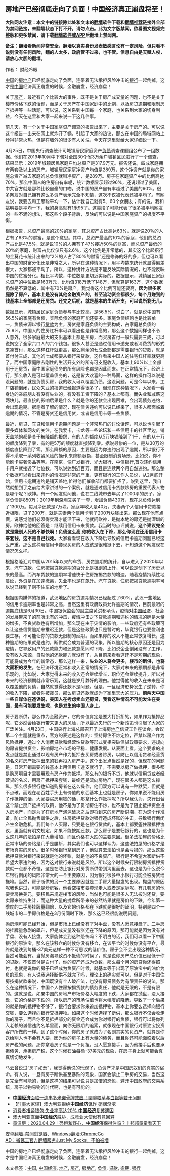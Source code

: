  <h2>房地产已经彻底走向了负面！中国经济真正崩盘将至！</h2> <p class="notice"><b>大陆网友注意：本文中的链接除此处和文末的<a href="https://github.com/bannedbook/fanqiang" >翻墙</a>软件下载和<a href="https://github.com/killgcd/justmysocks/blob/master/README.md">翻墙推荐</a>链接外全部为禁网链接，未翻墙状态下打不开，请勿点击。此为文字版禁闻，欲看图文视频完整版和更多禁闻，请下载<a href="https://github.com/bannedbook/fanqiang">翻墙软件或APP</a>后翻墙上禁闻网。</p><p>备注：翻墙看新闻非常安全，翻墙以真实身份发表敏感言论有一定风险，但只看不说则没有任何风险，翻的人太多，政府管不过来，也不管。信息自由是天赋人权，请放心大胆的翻墙。</b></p>  <div class="entry"> <p>作者： 财经冷眼</p> <p id="summary"><span class='wp_keywordlink_affiliate'><a href="https://www.bannedbook.org/" title="中国" target="_blank">中国</a></span>的<a href="https://www.bannedbook.org/bnews/tag/%e6%88%bf%e5%9c%b0%e4%ba%a7/" class="st_tag internal_tag" rel="tag" title="标签 房地产 下的日志">房地产</a>已经彻底走向了负面，连带着无法承担风险冲击的<a href="https://www.bannedbook.org/bnews/tag/%e9%93%b6%e8%a1%8c/" class="st_tag internal_tag" rel="tag" title="标签 银行 下的日志">银行</a>一起倒掉，这才是<a href="https://www.bannedbook.org/bnews/tag/%E4%B8%AD%E5%9B%BD/" class="st_tag internal_tag" rel="tag" title="标签 中国 下的日志">中国</a>经济真正崩盘的时候，金融崩盘，经济崩盘！</p> <p>关于<a href="https://www.bannedbook.org/bnews/tag/%E6%88%BF%E4%BA%A7/" class="st_tag internal_tag" rel="tag" title="标签 房产 下的日志">房产</a>，最近有几个比较大的事件，既不是关于房产成交量的问题，也不是关于楼市价格下跌的话题，而是关于房产在中国家庭中的比例，以及房贷<a href="https://www.bannedbook.org/bnews/tag/%E9%80%BE%E6%9C%9F/" class="st_tag internal_tag" rel="tag" title="标签 逾期 下的日志">逾期</a>和限制房产抵押等一些话题，可以说，这关系到中国每一个家庭，也关系到大家的切身利益，今天在这里和大家一起来说一下这几件事。</p>  <p>前几天，有一个关于中国家庭资产调查的报告出来了，主要是关于房产的。可以说这个报告一出来在网上就炸开了锅，引起了大家的热议，那么在中国的局域网站上炒得非常火热，但是在墙外的很少有人关注，今天在这里就给大家详细说一下。</p> <p>4月25日，中国央行调查统计司城镇居民家庭资产<a href="https://www.bannedbook.org/bnews/tag/%E8%B4%9F%E5%80%BA/" class="st_tag internal_tag" rel="tag" title="标签 负债 下的日志">负债</a>调查课题组公布了一组数据。他们在2019年10月中下旬对全国30个省3万余户城镇区民进行了一个调查，结果显示：2019年城镇居民家庭户均总资产是317.9万元。报告还说，四成家庭拥有两套及以上的房产。城镇居民家庭净资产均值是289万，这个净资产就是你的家庭总资产减去家庭的总负债就叫净资产，是289万。房子在家庭资产中的比例高达70%，那么中国人的住房自有率呢，统计数据显示超过96%，还说超过了美国，中共官方就是那种比较自豪的口吻，说中国的房产自有率超过了美国的60%。很多网友对自己拥有这么多资产表示完全不知情，这次不仅被代表还被平均了。有网友说，我要去和王思聪平均一下，估计我自己就有5、60个女朋友；有的说，我和姚明要是平均一下，我的身高就有1米95了。这类段子可能代表了很多被平均网友的一些不满的想法，那这些个段子背后，反映的可以说是中国家庭资产的极度不平衡。</p> <p>根据报告，总资产最高的20%的家庭，其总资产占比高达63%，就是说20%的人占有了63%的财富，是这个意思。其中，总资产最高的10%的家庭，他们的总资产占比是47.5%，就是说10%的人拥有了47%接近50%的财富，而总资产最低的20%的家庭，财富占比仅仅只有2.6%，这个比例是非常低的，其实这个比起招行的金葵花卡统计出来的“2%的人占了80%的财富”还是修饰的好的多，但也可以看出中国的财富分化还是非常之大，所以在这种情况下，用平均数来统计就显得偏差很大，大家都被平均了。所以，这种统计方法是不能反映实际情况的，也不能反映中国的贫富分化。相比平均数，中位数是更切近实际的。数据显示，城镇居民家庭总资产的中位数是163万元，比均值318万低了148万，但就算是163万，这个数据仍然是不算低的，其中有70%是房产。我觉得这个比例可能还要高，<strong>因为很多家庭除了房产，基本上是没有其他金融资产的，甚至流动资金都很少，每个月赚到的钱基本上全部都是还房贷。还完之后呢，就是基本的生活开支，可以说所剩无几。</strong></p>  <p>数据显示，城镇居民家庭负债参与率比较高，是56.5%，说白了，就是说中国有56.5%的家庭有负债，实际负债的家庭可能还要多。家庭负债结购也是比较单一，负债来源以银行<a href="https://www.bannedbook.org/bnews/tag/%E8%B4%B7%E6%AC%BE/" class="st_tag internal_tag" rel="tag" title="标签 贷款 下的日志">贷款</a>为主，房贷是家庭负债的主要构成，占家庭总负债的75.9%。中国人的住房杠杆率可以看出也是非常高的，那么这个数据同样也不令人意外，很多家庭最大的支出基本上都是买房，而买房首付一般只需要三成，可以说掏空了全家六口人的六个钱包。很多人甚至是通过信用卡透支或者消费贷的形式来凑首付，那么这样杠杆就更高，那么剩余的七成全部都是需要银行的贷款，就是首付付三成，其他的七成都要从银行来贷款，这样看来中国人的住宅杠杆率就更高了。而中国家庭除去刚性的生活开支外的所有可支配收入，基本上90%以上全部用于还房贷，而中国家庭债务的所有风险也都是因此而来。在正常情况下，经济上行，那么收入是可以覆盖债务的，这是皆大欢喜的一种局面，这样的操作可以说是没问题的，就是负债买房，我的收入可以覆盖负债，这没问题。可是今年以来，工厂店铺倒闭，民众失业的报道已经报道得很多了，但现在这种情况下，大家看一看身边的亲戚朋友有没有失业的，有没有工资下降的？基本上都有。而失业和减薪这两块儿，最直接的影响后果是什么？就是你的还款会出现困难，会出现债务违约，会出现逾期。据笔者了解的情况，现在债务违约可以说已经来了，很多人都面临着逾期的情况，不管是房贷还是信用贷，或者是信用卡等一些负债。</p> <p>最近，房贷、车贷和信用卡逾期问题是一个非常热门的讨论话题，可以说也引起了很多媒体和网友的关注，在我爱卡，卡龙等一些论坛和一些信用卡的社区里边，铺天盖地的都是关于被降额的报怨，有的人的额度从5万块钱降到了1千，有的从十万的额度降到了零，有的是5万的额度就直接降到零。据说最惨的一位，是从30万的额度直接降到了零。那么降额的原因，主要是因为你违约出现了逾期，所以银行不得不采取一系列收紧风险的操作,来降额限额，甚至限制消费场景，比如说，你不能刷卡买奢侈品等等。在南京，像广发银行、光大银行、中信银行,首次违约信用卡用户就接近了七位数，可以说达到近百万，而且是连续两个月自然违约。那么整个数据可以看出来违约的情况是非常的严重，更有银行的工作人员说，从2月底开始，信用卡逾期违约是铺天盖地,忙得他们催收部门都要扩招了。说到这里，我自然就想到了之前给大家讲过的一个案例，就是通过信用卡贷款炒房的重要代表人物是哪个呢？欧神。有一个网友就问他，说在二线城市去年买了1000平的房子，家庭负债是850万；2019年到深圳又买了一套，增加负债430万，现在总负债达到了1300万。每月净还款是7万块，家庭年收入是40万，夫妻两个人信用卡贷款接近极限，贷了200万，就是夫妻两个信用卡套了200万块钱出来。那么现在他有点慌，说感觉他们必须得卖房才能活下来，他就问欧神，是抛本地的房还是抛深圳的房。欧神给他的回答是：继续用信用卡来贷款。我当时的点评就说，<strong>这个建议完全就是嫌别人死的不够快啊！负债这么高,你的收入在下降，那么你现在还用信用卡来套钱，这不是自己找死。</strong>大家看看现在收入下降后导致的信用卡逾期问题已经这么严重。那么这种用信用卡套现买房的人应该是很难挺下去，不知道这个网友现在情况怎么样。</p> <p>根据格隆汇对中国从2015年以来的车贷、房贷逾期的统计，自从进入了2020年以来，汽车贷款，住房按揭贷款逾期的百分比是极剧的上升，可以说是创下了历史以来的最高。而汽车贷款的逾期率增速快于住房按揭贷款的增速。随着疫情持续性地蔓延，外资是在加速撤离，失业率也是在飙升。汽车贷款，住房按揭贷款逾期率可以说已经到了刹不住车的地步了。</p>  <p>根据国内媒体的报道，武汉地区的房贷逾期情况已经超过了60%，武汉一些地区的信用卡逾期率也是非常之高，当然这里有政府政策允许逾期的情况，目前最迟的逾期底线是6月30日。中国银保监会的副主席黄洪都承认，疫情对<a href="https://www.bannedbook.org/bnews/tag/%e4%b8%ad%e5%9b%bd%e7%bb%8f%e6%b5%8e/" class="st_tag internal_tag" rel="tag" title="标签 中国经济 下的日志">中国经济</a>、社会的发展带来了的前所未有的冲击，疫情冲击之下贷款逾期和违约的情况的确是大量的增多，不良贷款也有所增加，那么现在由于灾情的影响，一些政府还有些政策可以让这些信贷逾期来推迟还款，但是这些政策也只是暂时的，毕竟银行也要盈利也要生存，不可能让你的贷款无限制的延期。而如果你的收入不能正常恢复增长，这种逾期的结果就是违约，断供就会成为普遍的现象，所以逾期的核心原因还是因为疫情，它导致用户的还款能力和还款意愿同时下降，比如说企业倒闭没有了工作，没有收入来源，自然他的还款能力就没有了，从目前来看看这还不是短期的现象，可能将成为今年的新常态，那么这样一来，<strong>失业的人将会更多，楼市的断供，也将大面积的发生</strong>。在经济环境正常和收入正常的情况下，大家对未来的预期都是非常乐观的，比如说，大家觉得未来的收入还会继续增长，职位还会继续提升，所以对未来的经济预期就非常乐观，这就是岁月静好的理由。他觉得他的收入在未来是可以覆盖他的负债，自然就觉得还款不是问题。但是，一旦经济形势发生了逆转，你的收入下降，或者你被裁员，那么房贷还款就成为了家里天大的压力。<strong>前两天中国一些自媒体在造谣说，美国人在考虑卖血还房贷，我看这种情况不可能发生在美国，最有可能要发生呢，也是发生的中国人身上。</strong></p> <p>房子要断供，那么作为金融资产，它的价值肯定是要大打折扣的，如果作为抵押品呢，它必然会给银行带来更大的风险，所以最近央行的一个新政策也引起了大家的广泛关注。4月23日，中国央行上海总部召开了上海房<a href="https://www.bannedbook.org/bnews/tag/%e5%9c%b0%e4%ba%a7/" class="st_tag internal_tag" rel="tag" title="标签 地产 下的日志">地产</a>信贷工作座谈会。会议第二个主题就是重点，官方的表述是这样的：坚持房住不炒定位，严禁以房产作为风险抵押，通过个人消费贷款和经营性贷款等形式变相突破信贷政策要求，违规向购房者提供资金，影响房地产市场的平稳、健康发展。从表面上看，这个要求的出发点就是禁止通过以现有房产作为抵押去买房或者炒房，以防止以信用贷和经营贷的名义将房产抵押出来的钱再投入房产中。这个出发点当然是好的，但现在的问题是，日常开销需要的钱基本上用信用卡透支就行了，不需要以房产做抵押，很多都是购房项目才需要用现有房产作为抵押。那么有的银行不贷，他就以信用贷或者经营贷的名义，用房产抵押来套钱，最终还是流向房地产，现在很多人都是这么操纵，那么很多银行也知道购房者在这么操作，他们双方可以说有一种默契，但就是不点破。而现在老百姓手头上有价值的东西基本上也就是房子，你如果说不能用房子作抵押的话，大家要买房用钱的话，那拿什么作抵押呢？所以我认为，央行出台这个禁止房产抵押的政策，他不是为了贯彻房住不炒，也不是为了阻止抵押资金进入房地产，而是为了在房地产泡沫破灭之后即将到来的房产断供潮，在为这个作准备，防止全民抛售断供之后，住房抵押贷款对银行造成坏账的冲击，导致银行倒闭产生金融危机。我们每个人买房，只要是在银行贷款的，基本上都要签住房抵押协议，里面就有明文规定，如果不能按期还款，那么房子是要归银行的，这也是为什么这几年的法拍屋在大量增加，而且价格在大跌的主要原因。很多法拍屋的价格比正常市场的价格是几乎是腰斩，其实我们也可以这样认为，这些法拍屋的价格才是市场真实的房价。很多时候银行拿到房子，他就算去法拍也是会亏损的，那么这些抵押贷款对银行来说就是他的坏账，就是他的不良资产。银行是不希望大家断供不希望大家违约的，因为这对银行来说就是风险。所以这个时候央行限制房贷抵押贷款就一点都不奇怪，这是在防止银行对房贷断供带到沟里面去，这也是为什么说今年银行倒闭的风险非常大的一个主要原因，因为银行很多中小银行可能会被房贷给拖垮。当然，房子断供的另一个主要原因就是二手房大量抛盘的出现。抛盘的原因呢我也讲过，可能是炒房客，他看空楼市要套现走人或者是家庭呢，有几套房的他要卖房换美元，要移民来规避楼市的风险，当然也可能是很多人无法按时还贷，要卖房来维持生计，而这种大量的抛盘所带来的必然结果就是房价的下跌。今年第一季度的二手房挂牌量翻倍，以及它的价格都在下跌就是很好的证明，特别是四个一线城市的二手房价格是在3月份同时下跌，那么这已经很能说明问题。</p> <p>抛房潮可能已经开始，但是市场上已经没有了对手盘，没有人愿意接盘了。二手房的挂牌量急剧的飙升，但是成交量没有涨还在下降的原因，那可能就是因为没有对手盘、没有人接盘。大家能体会到这种恐怖吗？不明白的话，我们可以看一下中国银行的原油宝，那么在该移仓的时候你没有移仓，在该平仓的时候你没有平仓，最终就是跌到每桶-37美元这样一种不可思议的低价位。房子会不会出现这种情况，当然可能会有。当抛房潮导致资不抵债的时候了，就是说你房产总价值已经低于你的贷款，不仅首付是白付了，你的资产还成为负数，那么每个月的房贷你还得照付，也就是说你的房子已经成为负资产时候，就基本等于出现了原油宝中的油价为负的现象，有人说我选择断供不就完了吗，理论上的确实就可以，但是对于中国住房按揭贷款来说，中国既没有个人破产法，也没有房贷债务为有限责任的说法，那么在这种情况下，中国个人住房按揭贷款的债务责任，他就是无限的，不是有限的。这就是说，如果中国的房地产市场价格大幅度的下跌，大家都在抛盘，没人接盘，它的价格是下跌的，所以房产的市场估值也将大幅度的降低，导致了一个后果的就是你的抵押物不够了，银行会要求你来追加抵押物，基本上你要么选择向银行交钱，要么选择向银行交抵押物。如果这个时候选择了断供，那么银行不仅会收走你的房子，而且你不足抵押部分的资金还会成为你对银行的负债，银行可以将你列入老赖的诚信违约名单里面，向你无限期的追索，就像现在中国银行对原油宝投资客户所做的一样。到了这个时候，你的房子就成为了名副其实的负资产，就算是你送给别人也不会有人要，因为你的房子上有大量的债务，而且你还可能面临着以后房产税的问题，那你拿着房子就是一个负担，没人愿意接手，因为他接手后也要承担债务、承担房产税，这个时候石油每桶-37美元的现象，在房子身上就可能会真真切切地发生。</p>  <p>马云曾说过“房子如葱”，我觉得他说的乐观了，负资产才是中国房奴们的真实的宿命。有人说，一旦有房子断供甚至暴跌的现象，国家会禁止二手房的交易，当然这是完全有可能的，但是这样的结果可以说只是加倍的恐慌，避开中国政府的交易系统，房子以物易物的时代啊，也是有可能的。</p> <ul class='op-related-articles' title='相关阅读'> <li><a href='https://www.bannedbook.org/bnews/topimagenews/20200430/1321316.html' target='_blank'><b>中国经济</b>面临一连串多米诺骨牌效应！聊聊粮草与白银等若干问题</a></li> <li><a href='https://www.bannedbook.org/bnews/headline/20200430/1321291.html' target='_blank'>【时事大家谈】澳大利亚拒绝<b>中国经济</b>讹诈 硝烟渐浓</a></li> <li><a href='https://www.bannedbook.org/bnews/comments/20200430/1321282.html' target='_blank'>消费者捂紧钱包 失业率高达20% <b>中国经济</b>复苏遇困</a></li> <li><a href='https://www.bannedbook.org/bnews/headline/20200429/1321075.html' target='_blank'>澳大利亚直面<b>中国经济</b>威胁，成竞业大使似有意回避</a></li> <li><a href='https://www.bannedbook.org/bnews/taiwannews/20200429/1321048.html' target='_blank'>童温层：2020.04.29｜恐惧和野心，<b>中国经济</b>保得住吗？｜邦邦童童看天下</a></li> </ul> <div class="texttj"> <a href="https://github.com/bannedbook/fanqiang/wiki/%E5%AE%89%E5%8D%93%E7%BF%BB%E5%A2%99-%E7%A6%81%E9%97%BB%E6%B5%8F%E8%A7%88%E5%99%A8" target="_blank">安卓翻墙-禁闻浏览器</a>、<a href="https://github.com/bannedbook/fanqiang/wiki/Chrome%E4%B8%80%E9%94%AE%E7%BF%BB%E5%A2%99%E5%8C%85" target="_blank">Windows翻墙:ChromeGo</a><br/> <a href="https://github.com/killgcd/justmysocks/blob/master/README.md" target="_blank">AD：搬瓦工官方翻墙服务Just My Socks，不怕被墙</a> </div><p>中国的房地产已经彻底走向了负面，连带着无法承担风险冲击的银行一起倒掉，这才是中国经济真正崩盘的时候，金融崩盘，经济崩盘！</p><a name='sharetosocial'></a>           </div><!--END ENTRY--> <div class="postfooter"> <div>本文标签：<a href="https://www.bannedbook.org/bnews/tag/%E4%B8%AD%E5%9B%BD/" rel="tag">中国</a>, <a href="https://www.bannedbook.org/bnews/tag/%e4%b8%ad%e5%9b%bd%e7%bb%8f%e6%b5%8e/" rel="tag">中国经济</a>, <a href="https://www.bannedbook.org/bnews/tag/%e5%9c%b0%e4%ba%a7/" rel="tag">地产</a>, <a href="https://www.bannedbook.org/bnews/tag/%E6%88%BF%E4%BA%A7/" rel="tag">房产</a>, <a href="https://www.bannedbook.org/bnews/tag/%e6%88%bf%e5%9c%b0%e4%ba%a7/" rel="tag">房地产</a>, <a href="https://www.bannedbook.org/bnews/tag/%E8%B4%9F%E5%80%BA/" rel="tag">负债</a>, <a href="https://www.bannedbook.org/bnews/tag/%E8%B4%B7%E6%AC%BE/" rel="tag">贷款</a>, <a href="https://www.bannedbook.org/bnews/tag/%E9%80%BE%E6%9C%9F/" rel="tag">逾期</a>, <a href="https://www.bannedbook.org/bnews/tag/%e9%93%b6%e8%a1%8c/" rel="tag">银行</a></div>  </div><!--END POSTFOOTER--> 